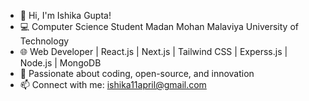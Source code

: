 - 👋 Hi, I'm Ishika Gupta!
- 💻 Computer Science Student Madan Mohan Malaviya University of Technology
- 🌐 Web Developer | React.js | Next.js | Tailwind CSS | Experss.js | Node.js | MongoDB
- 🔧 Passionate about coding, open-source, and innovation
- 📫 Connect with me: ishika11april@gmail.com

<!---
ishika-guptaa/ishika-guptaa is a ✨ special ✨ repository because its `README.md` (this file) appears on your GitHub profile.
You can click the Preview link to take a look at your changes.
--->
